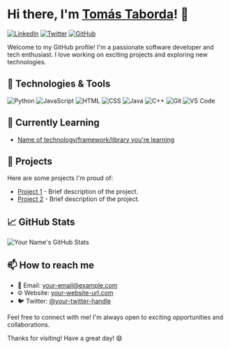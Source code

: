 # Hi there, I'm [Tomás Taborda](https://your-website-url.com)! 👋

[![LinkedIn](https://img.shields.io/badge/LinkedIn-Tomas-blue)](https://www.linkedin.com/in/tomás-taborda-a028a8234/)
[![Twitter](https://img.shields.io/twitter/follow/your-twitter-handle?style=social)](https://twitter.com/your-twitter-handle)
[![GitHub](https://img.shields.io/github/followers/your-github-username?style=social)](https://github.com/your-github-username)

Welcome to my GitHub profile! I'm a passionate software developer and tech enthusiast. I love working on exciting projects and exploring new technologies.

## 🔧 Technologies & Tools

![Python](https://img.shields.io/badge/Python-Your%20Python%20Skills-yellow)
![JavaScript](https://img.shields.io/badge/JavaScript-Your%20JS%20Skills-yellow)
![HTML](https://img.shields.io/badge/HTML-Your%20HTML%20Skills-orange)
![CSS](https://img.shields.io/badge/CSS-Your%20CSS%20Skills-orange)
![Java](https://img.shields.io/badge/Java-Your%20Java%20Skills-purple)
![C++](https://img.shields.io/badge/C++-Your%20C++%20Skills-purple)
![Git](https://img.shields.io/badge/Git-Your%20Git%20Skills-blue)
![VS Code](https://img.shields.io/badge/VS%20Code-Your%20Editor-blue)

## 🌱 Currently Learning

- [Name of technology/framework/library you're learning](https://link-to-documentation-or-tutorial.com)

## 🚀 Projects

Here are some projects I'm proud of:

- [Project 1](https://link-to-project-1.com) - Brief description of the project.
- [Project 2](https://link-to-project-2.com) - Brief description of the project.

## 📈 GitHub Stats

![Your Name's GitHub Stats](https://github-readme-stats.vercel.app/api?username=your-github-username&show_icons=true&hide_title=true&hide_border=true&hide=prs,issues,contribs)

## 📫 How to reach me

- 📧 Email: your-email@example.com
- 🌐 Website: [your-website-url.com](https://your-website-url.com)
- 🐦 Twitter: [@your-twitter-handle](https://twitter.com/your-twitter-handle)

Feel free to connect with me! I'm always open to exciting opportunities and collaborations.

Thanks for visiting! Have a great day! 😄
